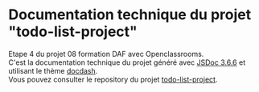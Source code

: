 # Documentation technique du projet "todo-list-project" 
Etape 4 du projet 08 formation DAF avec Openclassrooms.  
C'est la documentation technique du projet généré avec [JSDoc 3.6.6](https://github.com/jsdoc/jsdoc) et utilisant le thème [docdash](https://github.com/clenemt/docdash).  
Vous pouvez consulter le repository du projet [todo-list-project](https://github.com/Magestak/todo-list-project).  
